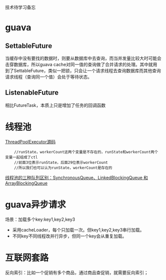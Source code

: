 技术待学习备忘
# guava
## SettableFuture
当缓存中没有要找的数据时，则要从数据库中去查询，而当并发量比较大时可能会击穿数据库，所以guava cache对同一值的查询做了合并请求的处理。其中就用到了SettableFuture，类似一把锁，只会让一个请求线程去查询数据库而其他查询请求线程（查询同一个值）会处于等待状态。

## ListenableFuture
相比FutureTask，本质上只是增加了任务的回调函数

# 线程池
[ThreadPoolExecutor源码]( https://www.cnblogs.com/wbo112/p/15548275.html)
```
    //runState，workerCount这两个变量是不存在的，runState和workerCount两个变量一起组成了ctl
    //前面3位表示runState，后面29位表示workerCount
    //所以我们也可以认为runState，workerCount是存在的
```
[线程池的三种队列区别：SynchronousQueue、LinkedBlockingQueue 和ArrayBlockingQueue](https://blog.csdn.net/qq_26881739/article/details/80983495)

# guava异步请求
场景：加载多个key:key1,key2,key3
- 采用cacheLoader，每个只加载一次。但key1,key2,key3串行加载。
- 不同key不同线程改并行异步，但同一个key会从重复加载。

# 互联网套路
反向索引：比如一个促销有多个商品，通过商品查促销，就需要反向索引；